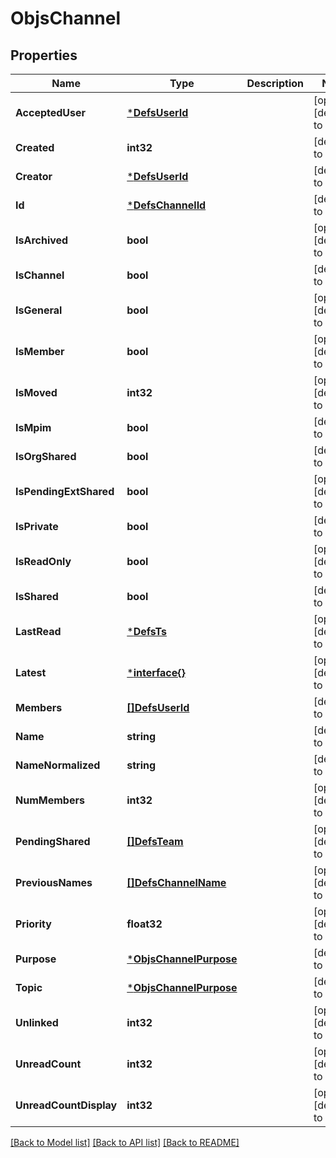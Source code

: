 # ObjsChannel

## Properties
Name | Type | Description | Notes
------------ | ------------- | ------------- | -------------
**AcceptedUser** | [***DefsUserId**](defs_user_id.md) |  | [optional] [default to null]
**Created** | **int32** |  | [default to null]
**Creator** | [***DefsUserId**](defs_user_id.md) |  | [default to null]
**Id** | [***DefsChannelId**](defs_channel_id.md) |  | [default to null]
**IsArchived** | **bool** |  | [optional] [default to null]
**IsChannel** | **bool** |  | [default to null]
**IsGeneral** | **bool** |  | [optional] [default to null]
**IsMember** | **bool** |  | [optional] [default to null]
**IsMoved** | **int32** |  | [optional] [default to null]
**IsMpim** | **bool** |  | [default to null]
**IsOrgShared** | **bool** |  | [default to null]
**IsPendingExtShared** | **bool** |  | [optional] [default to null]
**IsPrivate** | **bool** |  | [default to null]
**IsReadOnly** | **bool** |  | [optional] [default to null]
**IsShared** | **bool** |  | [default to null]
**LastRead** | [***DefsTs**](defs_ts.md) |  | [optional] [default to null]
**Latest** | [***interface{}**](interface{}.md) |  | [optional] [default to null]
**Members** | [**[]DefsUserId**](defs_user_id.md) |  | [default to null]
**Name** | **string** |  | [default to null]
**NameNormalized** | **string** |  | [default to null]
**NumMembers** | **int32** |  | [optional] [default to null]
**PendingShared** | [**[]DefsTeam**](defs_team.md) |  | [optional] [default to null]
**PreviousNames** | [**[]DefsChannelName**](defs_channel_name.md) |  | [optional] [default to null]
**Priority** | **float32** |  | [optional] [default to null]
**Purpose** | [***ObjsChannelPurpose**](objs_channel_purpose.md) |  | [default to null]
**Topic** | [***ObjsChannelPurpose**](objs_channel_purpose.md) |  | [default to null]
**Unlinked** | **int32** |  | [optional] [default to null]
**UnreadCount** | **int32** |  | [optional] [default to null]
**UnreadCountDisplay** | **int32** |  | [optional] [default to null]

[[Back to Model list]](../README.md#documentation-for-models) [[Back to API list]](../README.md#documentation-for-api-endpoints) [[Back to README]](../README.md)



